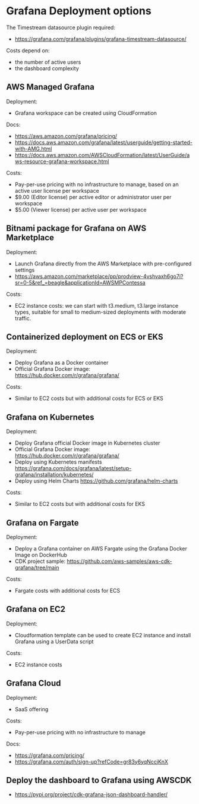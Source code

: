 # Grafana Deployment options
The Timestream datasource plugin required: 
- https://grafana.com/grafana/plugins/grafana-timestream-datasource/

Costs depend on:
- the number of active users
- the dashboard complexity

## AWS Managed Grafana
Deployment:
- Grafana workspace can be created using CloudFormation

Docs: 
- https://aws.amazon.com/grafana/pricing/ 
- https://docs.aws.amazon.com/grafana/latest/userguide/getting-started-with-AMG.html 
- https://docs.aws.amazon.com/AWSCloudFormation/latest/UserGuide/aws-resource-grafana-workspace.html

Costs:
- Pay-per-use pricing with no infrastructure to manage, based on an active user license per workspace
- $9.00 (Editor license) per active editor or administrator user per workspace
- $5.00 (Viewer license) per active user per workspace


## Bitnami package for Grafana on AWS Marketplace
Deployment:
- Launch Grafana directly from the AWS Marketplace with pre-configured settings
- https://aws.amazon.com/marketplace/pp/prodview-4vshvaxh6go7i?sr=0-5&ref_=beagle&applicationId=AWSMPContessa 

Costs:
- EC2 instance costs: we can start with t3.medium, t3.large instance types, suitable for small to medium-sized deployments with moderate traffic.

## Containerized deployment on ECS or EKS
Deployment:
- Deploy Grafana as a Docker container
- Official Grafana Docker image: https://hub.docker.com/r/grafana/grafana/ 

Costs:
- Similar to EC2 costs but with additional costs for ECS or EKS

## Grafana on Kubernetes
Deployment:
- Deploy Grafana official Docker image in Kubernetes cluster
- Official Grafana Docker image: https://hub.docker.com/r/grafana/grafana/ 
- Deploy using Kubernetes manifests https://grafana.com/docs/grafana/latest/setup-grafana/installation/kubernetes/
- Deploy using Helm Charts https://github.com/grafana/helm-charts 

Costs:
- Similar to EC2 costs but with additional costs for EKS

## Grafana on Fargate
Deployment:
- Deploy a Grafana container on AWS Fargate using the Grafana Docker Image on DockerHub 
- CDK project sample: https://github.com/aws-samples/aws-cdk-grafana/tree/main

Costs:
- Fargate costs with additional costs for ECS 

## Grafana on EC2
Deployment:
- Cloudformation template can be used to create EC2 instance and install Grafana using a UserData script

Costs:
- EC2 instance costs

## Grafana Cloud
Deployment:
- SaaS offering

Costs:
- Pay-per-use pricing with no infrastructure to manage

Docs:
- https://grafana.com/pricing/
- https://grafana.com/auth/sign-up?refCode=gr83y6yqNccjKnX


## Deploy the dashboard to Grafana using AWSCDK
- https://pypi.org/project/cdk-grafana-json-dashboard-handler/ 